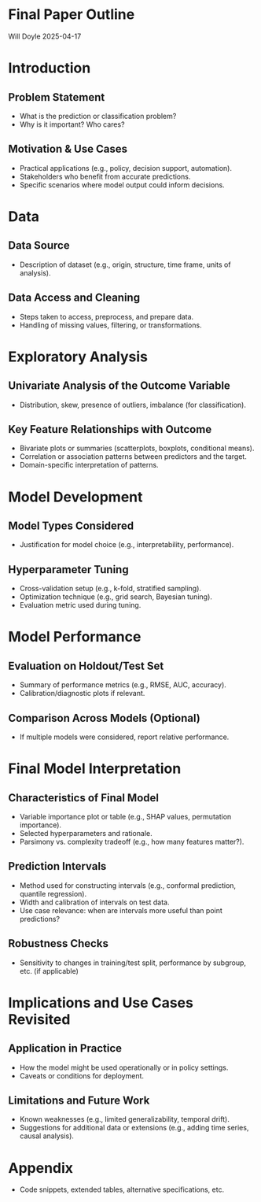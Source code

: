 Final Paper Outline
================
Will Doyle
2025-04-17

# Introduction

## Problem Statement

- What is the prediction or classification problem?
- Why is it important? Who cares?

## Motivation & Use Cases

- Practical applications (e.g., policy, decision support, automation).
- Stakeholders who benefit from accurate predictions.
- Specific scenarios where model output could inform decisions.

# Data

## Data Source

- Description of dataset (e.g., origin, structure, time frame, units of
  analysis).

## Data Access and Cleaning

- Steps taken to access, preprocess, and prepare data.
- Handling of missing values, filtering, or transformations.

# Exploratory Analysis

## Univariate Analysis of the Outcome Variable

- Distribution, skew, presence of outliers, imbalance (for
  classification).

## Key Feature Relationships with Outcome

- Bivariate plots or summaries (scatterplots, boxplots, conditional
  means).
- Correlation or association patterns between predictors and the target.
- Domain-specific interpretation of patterns.

# Model Development

## Model Types Considered

- Justification for model choice (e.g., interpretability, performance).

## Hyperparameter Tuning

- Cross-validation setup (e.g., k-fold, stratified sampling).
- Optimization technique (e.g., grid search, Bayesian tuning).
- Evaluation metric used during tuning.

# Model Performance

## Evaluation on Holdout/Test Set

- Summary of performance metrics (e.g., RMSE, AUC, accuracy).
- Calibration/diagnostic plots if relevant.

## Comparison Across Models (Optional)

- If multiple models were considered, report relative performance.

# Final Model Interpretation

## Characteristics of Final Model

- Variable importance plot or table (e.g., SHAP values, permutation
  importance).
- Selected hyperparameters and rationale.
- Parsimony vs. complexity tradeoff (e.g., how many features matter?).

## Prediction Intervals

- Method used for constructing intervals (e.g., conformal prediction,
  quantile regression).
- Width and calibration of intervals on test data.
- Use case relevance: when are intervals more useful than point
  predictions?

## Robustness Checks

- Sensitivity to changes in training/test split, performance by
  subgroup, etc. (if applicable)

# Implications and Use Cases Revisited

## Application in Practice

- How the model might be used operationally or in policy settings.
- Caveats or conditions for deployment.

## Limitations and Future Work

- Known weaknesses (e.g., limited generalizability, temporal drift).
- Suggestions for additional data or extensions (e.g., adding time
  series, causal analysis).

# Appendix

- Code snippets, extended tables, alternative specifications, etc.
